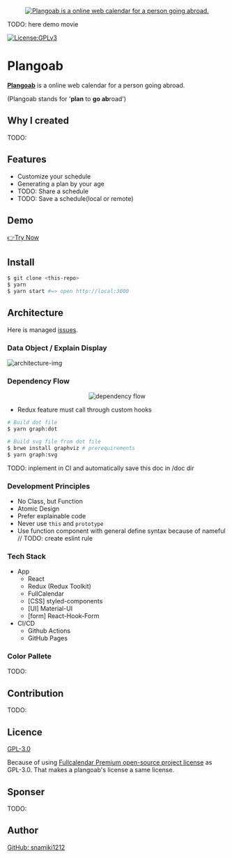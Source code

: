 <p align="center">
  <a href="https://plangoab.snamiki1212.vercel.app">
	  <img alt="Plangoab is a online web calendar for a person going abroad." src="https://user-images.githubusercontent.com/26793088/107297947-404e2a80-6a29-11eb-92ec-cce1d5c50a6e.png">
  </a>
  <p>TODO: here demo movie</p>
  <a href="https://github.com/snamiki1212/plangoab/blob/master/LICENSE.md">
    <img src="https://img.shields.io/badge/License-GPLv3-blue.svg" alt="License:GPLv3">
  </a>
</p>

# Plangoab

<b><a href="https://plangoab.snamiki1212.vercel.app">Plangoab</a></b> is a online web calendar for a person going abroad.

(Plangoab stands for '<b>plan</b> to <b>go ab</b>road')

## Why I created

TODO:

## Features

- Customize your schedule
- Generating a plan by your age
- TODO: Share a schedule
- TODO: Save a schedule(local or remote)

## Demo

[👉Try Now](https://plangoab.snamiki1212.vercel.app)

## Install

```zsh
$ git clone <this-repo>
$ yarn
$ yarn start #=> open http://local:3000
```

## Architecture

Here is managed [issues](https://github.com/snamiki1212/plangoab/issues/11).

### Data Object / Explain Display

![architecture-img](https://user-images.githubusercontent.com/26793088/106835692-a5320b00-664c-11eb-8fc6-6eba324c9f2c.jpg)

### Dependency Flow

<p align="center">
<img src="https://user-images.githubusercontent.com/26793088/107864305-de6a3800-6e0f-11eb-9d2f-f12a88414018.jpg" alt="dependency flow" />
</p>

- Redux feature must call through custom hooks

```zsh
# Build dot file
$ yarn graph:dot

# Build svg file from dot file
$ brwe install graphviz # prerequirements
$ yarn graph:svg
```

TODO: inplement in CI and automatically save this doc in /doc dir

### Development Principles

- No Class, but Function
- Atomic Design
- Prefer explainable code
- Never use `this` and `prototype`
- Use function component with general define syntax because of nameful // TODO: create eslint rule

### Tech Stack

- App
  - React
  - Redux (Redux Toolkit)
  - FullCalendar
  - [CSS] styled-components
  - [UI] Material-UI
  - [form] React-Hook-Form
- CI/CD
  - Github Actions
  - GitHub Pages

### Color Pallete

TODO:

## Contribution

TODO:

## Licence

[GPL-3.0](https://github.com/snamiki1212/plangoab/blob/master/LICENSE.md)

Because of using [Fullcalendar Premium open-source project license](https://fullcalendar.io/license) as GPL-3.0. That makes a plangoab's license a same license.

## Sponser

TODO:

## Author

[GitHub: snamiki1212](https://github.com/snamiki1212)
